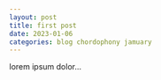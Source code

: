 ```yaml
---
layout: post
title: first post
date: 2023-01-06
categories: blog chordophony jamuary
---
```


lorem ipsum dolor...
